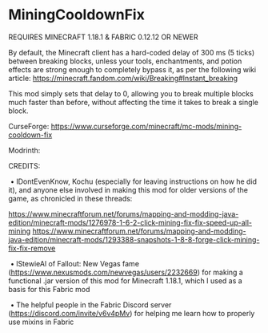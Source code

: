 # MiningCooldownFix
REQUIRES MINECRAFT 1.18.1 & FABRIC 0.12.12 OR NEWER

By default, the Minecraft client has a hard-coded delay of 300 ms (5 ticks) between breaking blocks, unless your tools, enchantments, and potion effects are strong enough to completely bypass it, as per the following wiki article: https://minecraft.fandom.com/wiki/Breaking#Instant_breaking

This mod simply sets that delay to 0, allowing you to break multiple blocks much faster than before, without affecting the time it takes to break a single block.


CurseForge: https://www.curseforge.com/minecraft/mc-mods/mining-cooldown-fix

Modrinth:


CREDITS:

 • IDontEvenKnow, Kochu (especially for leaving instructions on how he did it), and anyone else involved in making this mod for older versions of the game, as chronicled in these threads:

https://www.minecraftforum.net/forums/mapping-and-modding-java-edition/minecraft-mods/1276978-1-6-2-click-mining-fix-fix-speed-up-all-mining
https://www.minecraftforum.net/forums/mapping-and-modding-java-edition/minecraft-mods/1293388-snapshots-1-8-8-forge-click-mining-fix-fix-remove

 • lStewieAl of Fallout: New Vegas fame (https://www.nexusmods.com/newvegas/users/2232669) for making a functional .jar version of this mod for Minecraft 1.18.1, which I used as a basis for this Fabric mod

 • The helpful people in the Fabric Discord server (https://discord.com/invite/v6v4pMv) for helping me learn how to properly use mixins in Fabric
